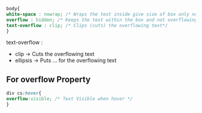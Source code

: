 ```css
body{
white-space : nowrap; /* Wraps the text inside give size of box only no new line  */
overflow : hidden; /* Keeps the text within the box and not overflowing */
text-overflow : clip; /* Clips (cuts) the overflowing text*/
}
```

text-overflow : 
- clip -> Cuts the overflowing text
- ellipsis -> Puts ... for the overflowing text


## For overflow Property 
```css
div cs:hover{
overflow:visible; /* Text Visible when hover */
} 
```

